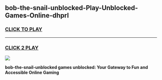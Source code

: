
## bob-the-snail-unblocked-Play-Unblocked-Games-Online-dhprl
<h3>
<a href="https://premium76.site?title=bob-the-snail-unblocked&ref=25A">CLICK TO PLAY</a></h3>
<hr>

<h3>
<a href="https://premium76.site?title=bob-the-snail-unblocked&ref=25A">CLICK 2 PLAY</a>
  
</h3>

<a href="https://premium76.site?title=bob-the-snail-unblocked&ref=25A"><img src="https://clearcache.store/games.png"></a>


**bob-the-snail-unblocked games unblocked: Your Gateway to Fun and Accessible Online Gaming**
